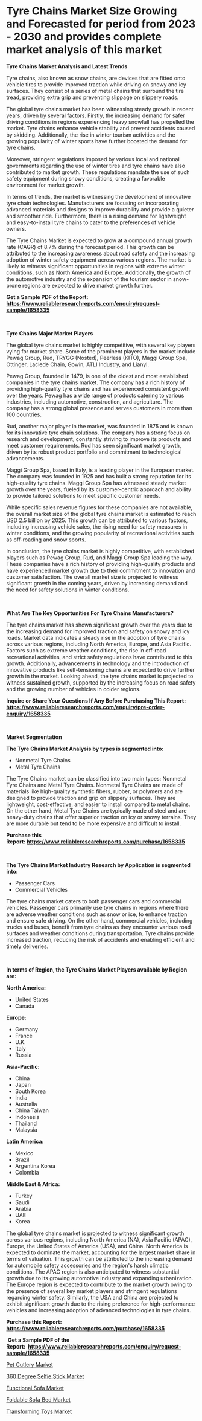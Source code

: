 <p><h1>Tyre Chains Market Size Growing and Forecasted for period from 2023 - 2030 and provides complete market analysis of this market</h1></p><p><strong>Tyre Chains Market Analysis and Latest Trends</strong></p>
<p><p>Tyre chains, also known as snow chains, are devices that are fitted onto vehicle tires to provide improved traction while driving on snowy and icy surfaces. They consist of a series of metal chains that surround the tire tread, providing extra grip and preventing slippage on slippery roads.</p><p>The global tyre chains market has been witnessing steady growth in recent years, driven by several factors. Firstly, the increasing demand for safer driving conditions in regions experiencing heavy snowfall has propelled the market. Tyre chains enhance vehicle stability and prevent accidents caused by skidding. Additionally, the rise in winter tourism activities and the growing popularity of winter sports have further boosted the demand for tyre chains.</p><p>Moreover, stringent regulations imposed by various local and national governments regarding the use of winter tires and tyre chains have also contributed to market growth. These regulations mandate the use of such safety equipment during snowy conditions, creating a favorable environment for market growth.</p><p>In terms of trends, the market is witnessing the development of innovative tyre chain technologies. Manufacturers are focusing on incorporating advanced materials and designs to improve durability and provide a quieter and smoother ride. Furthermore, there is a rising demand for lightweight and easy-to-install tyre chains to cater to the preferences of vehicle owners.</p><p>The Tyre Chains Market is expected to grow at a compound annual growth rate (CAGR) of 8.7% during the forecast period. This growth can be attributed to the increasing awareness about road safety and the increasing adoption of winter safety equipment across various regions. The market is likely to witness significant opportunities in regions with extreme winter conditions, such as North America and Europe. Additionally, the growth of the automotive industry and the expansion of the tourism sector in snow-prone regions are expected to drive market growth further.</p></p>
<p><strong>Get a Sample PDF of the Report:&nbsp; <a href="https://www.reliableresearchreports.com/enquiry/request-sample/1658335">https://www.reliableresearchreports.com/enquiry/request-sample/1658335</a></strong></p>
<p>&nbsp;</p>
<p><strong>Tyre Chains Major Market Players</strong></p>
<p><p>The global tyre chains market is highly competitive, with several key players vying for market share. Some of the prominent players in the market include Pewag Group, Rud, TRYGG (Nosted), Peerless (KITO), Maggi Group Spa, Ottinger, Laclede Chain, Gowin, ATLI Industry, and Lianyi.</p><p>Pewag Group, founded in 1479, is one of the oldest and most established companies in the tyre chains market. The company has a rich history of providing high-quality tyre chains and has experienced consistent growth over the years. Pewag has a wide range of products catering to various industries, including automotive, construction, and agriculture. The company has a strong global presence and serves customers in more than 100 countries.</p><p>Rud, another major player in the market, was founded in 1875 and is known for its innovative tyre chain solutions. The company has a strong focus on research and development, constantly striving to improve its products and meet customer requirements. Rud has seen significant market growth, driven by its robust product portfolio and commitment to technological advancements.</p><p>Maggi Group Spa, based in Italy, is a leading player in the European market. The company was founded in 1925 and has built a strong reputation for its high-quality tyre chains. Maggi Group Spa has witnessed steady market growth over the years, fueled by its customer-centric approach and ability to provide tailored solutions to meet specific customer needs.</p><p>While specific sales revenue figures for these companies are not available, the overall market size of the global tyre chains market is estimated to reach USD 2.5 billion by 2025. This growth can be attributed to various factors, including increasing vehicle sales, the rising need for safety measures in winter conditions, and the growing popularity of recreational activities such as off-roading and snow sports.</p><p>In conclusion, the tyre chains market is highly competitive, with established players such as Pewag Group, Rud, and Maggi Group Spa leading the way. These companies have a rich history of providing high-quality products and have experienced market growth due to their commitment to innovation and customer satisfaction. The overall market size is projected to witness significant growth in the coming years, driven by increasing demand and the need for safety solutions in winter conditions.</p></p>
<p>&nbsp;</p>
<p><strong>What Are The Key Opportunities For Tyre Chains Manufacturers?</strong></p>
<p><p>The tyre chains market has shown significant growth over the years due to the increasing demand for improved traction and safety on snowy and icy roads. Market data indicates a steady rise in the adoption of tyre chains across various regions, including North America, Europe, and Asia Pacific. Factors such as extreme weather conditions, the rise in off-road recreational activities, and strict safety regulations have contributed to this growth. Additionally, advancements in technology and the introduction of innovative products like self-tensioning chains are expected to drive further growth in the market. Looking ahead, the tyre chains market is projected to witness sustained growth, supported by the increasing focus on road safety and the growing number of vehicles in colder regions.</p></p>
<p><strong>Inquire or Share Your Questions If Any Before Purchasing This Report: <a href="https://www.reliableresearchreports.com/enquiry/pre-order-enquiry/1658335">https://www.reliableresearchreports.com/enquiry/pre-order-enquiry/1658335</a></strong></p>
<p>&nbsp;</p>
<p><strong>Market Segmentation</strong></p>
<p><strong>The Tyre Chains Market Analysis by types is segmented into:</strong></p>
<p><ul><li>Nonmetal Tyre Chains</li><li>Metal Tyre Chains</li></ul></p>
<p><p>The Tyre Chains market can be classified into two main types: Nonmetal Tyre Chains and Metal Tyre Chains. Nonmetal Tyre Chains are made of materials like high-quality synthetic fibers, rubber, or polymers and are designed to provide traction and grip on slippery surfaces. They are lightweight, cost-effective, and easier to install compared to metal chains. On the other hand, Metal Tyre Chains are typically made of steel and are heavy-duty chains that offer superior traction on icy or snowy terrains. They are more durable but tend to be more expensive and difficult to install.</p></p>
<p><strong>Purchase this Report:&nbsp;<a href="https://www.reliableresearchreports.com/purchase/1658335">https://www.reliableresearchreports.com/purchase/1658335</a></strong></p>
<p>&nbsp;</p>
<p><strong>The Tyre Chains Market Industry Research by Application is segmented into:</strong></p>
<p><ul><li>Passenger Cars</li><li>Commercial Vehicles</li></ul></p>
<p><p>The tyre chains market caters to both passenger cars and commercial vehicles. Passenger cars primarily use tyre chains in regions where there are adverse weather conditions such as snow or ice, to enhance traction and ensure safe driving. On the other hand, commercial vehicles, including trucks and buses, benefit from tyre chains as they encounter various road surfaces and weather conditions during transportation. Tyre chains provide increased traction, reducing the risk of accidents and enabling efficient and timely deliveries.</p></p>
<p>&nbsp;</p>
<p><strong>In terms of Region, the Tyre Chains Market Players available by Region are:</strong></p>
<p>
    <p> <strong> North America: </strong>
        <ul>
            <li>United States</li>
            <li>Canada</li>
        </ul>
        </p> 
    <p> <strong> Europe: </strong>
        <ul>
            <li>Germany</li>
            <li>France</li>
            <li>U.K.</li>
            <li>Italy</li>
            <li>Russia</li>
        </ul>
        </p> 
    <p> <strong> Asia-Pacific: </strong>
        <ul>
            <li>China</li>
            <li>Japan</li>
            <li>South Korea</li>
            <li>India</li>
            <li>Australia</li>
            <li>China Taiwan</li>
            <li>Indonesia</li>
            <li>Thailand</li>
            <li>Malaysia</li>
        </ul>
        </p> 
    <p> <strong> Latin America: </strong>
        <ul>
            <li>Mexico</li>
            <li>Brazil</li>
            <li>Argentina Korea</li>
            <li>Colombia</li>
        </ul>
        </p> 
    <p> <strong> Middle East & Africa: </strong>
        <ul>
            <li>Turkey</li>
            <li>Saudi</li>
            <li>Arabia</li>
            <li>UAE</li>
            <li>Korea</li>
        </ul>
    </p>
    </p>
<p><p>The global tyre chains market is projected to witness significant growth across various regions, including North America (NA), Asia Pacific (APAC), Europe, the United States of America (USA), and China. North America is expected to dominate the market, accounting for the largest market share in terms of valuation. This growth can be attributed to the increasing demand for automobile safety accessories and the region's harsh climatic conditions. The APAC region is also anticipated to witness substantial growth due to its growing automotive industry and expanding urbanization. The Europe region is expected to contribute to the market growth owing to the presence of several key market players and stringent regulations regarding winter safety. Similarly, the USA and China are projected to exhibit significant growth due to the rising preference for high-performance vehicles and increasing adoption of advanced technologies in tyre chains.</p></p>
<p><strong>Purchase this Report: <a href="https://www.reliableresearchreports.com/purchase/1658335">https://www.reliableresearchreports.com/purchase/1658335</a></strong></p>
<p>&nbsp;<strong>Get a Sample PDF of the Report:&nbsp;&nbsp;<a href="https://www.reliableresearchreports.com/enquiry/request-sample/1658335">https://www.reliableresearchreports.com/enquiry/request-sample/1658335</a></strong></p>
<p><strong></strong></p>
<p><p><a href="https://medium.com/@siennaferry2023/pet-cutlery-market-comprehensive-assessment-by-type-application-and-geography-1044808f93af">Pet Cutlery Market</a></p><p><a href="https://medium.com/@russpollich/360-degree-selfie-stick-market-report-reveals-the-latest-trends-and-growth-opportunities-of-this-36219e8cfd78">360 Degree Selfie Stick Market</a></p><p><a href="https://medium.com/@adellalesch/functional-sofa-market-competitive-analysis-market-trends-and-forecast-to-2030-cf1704e86069">Functional Sofa Market</a></p><p><a href="https://medium.com/@robbleannon/decoding-foldable-sofa-bed-market-metrics-market-share-trends-and-growth-patterns-4b2cac96fe3f">Foldable Sofa Bed Market</a></p><p><a href="https://medium.com/@lilakautzer2023/transforming-toys-nbsp-market-focuses-on-market-share-size-and-projected-forecast-till-2030-11507b68893d">Transforming Toys Market</a></p></p>